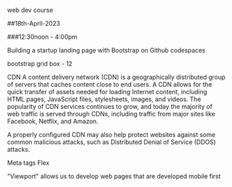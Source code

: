 web dev course

##18th-April-2023

###12:30noon - 4:00pm

Building a startup landing page with Bootstrap on Github codespaces

bootstrap grid box - 12

CDN 
A content delivery network (CDN) is a geographically distributed group of servers that caches content close to end users. A CDN allows for the quick transfer of assets needed for loading Internet content, including HTML pages, JavaScript files, stylesheets, images, and videos. The popularity of CDN services continues to grow, and today the majority of web traffic is served through CDNs, including traffic from major sites like Facebook, Netflix, and Amazon.

A properly configured CDN may also help protect websites against some common malicious attacks, such as Distributed Denial of Service (DDOS) attacks.

Meta tags
Flex

"Viewport" allows us to develop web pages that are developed mobile first